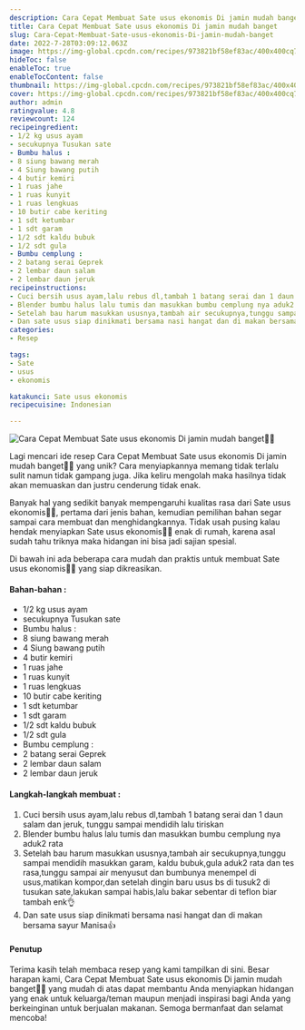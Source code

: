 ```yaml
---
description: Cara Cepat Membuat Sate usus ekonomis Di jamin mudah banget"
title: Cara Cepat Membuat Sate usus ekonomis Di jamin mudah banget
slug: Cara-Cepat-Membuat-Sate-usus-ekonomis-Di-jamin-mudah-banget
date: 2022-7-28T03:09:12.063Z
image: https://img-global.cpcdn.com/recipes/973821bf58ef83ac/400x400cq70/photo.jpg
hideToc: false
enableToc: true
enableTocContent: false
thumbnail: https://img-global.cpcdn.com/recipes/973821bf58ef83ac/400x400cq70/photo.jpg
cover: https://img-global.cpcdn.com/recipes/973821bf58ef83ac/400x400cq70/photo.jpg
author: admin
ratingvalue: 4.8
reviewcount: 124
recipeingredient:
- 1/2 kg usus ayam
- secukupnya Tusukan sate
- Bumbu halus :
- 8 siung bawang merah
- 4 Siung bawang putih
- 4 butir kemiri
- 1 ruas jahe
- 1 ruas kunyit
- 1 ruas lengkuas
- 10 butir cabe keriting
- 1 sdt ketumbar
- 1 sdt garam
- 1/2 sdt kaldu bubuk
- 1/2 sdt gula
- Bumbu cemplung :
- 2 batang serai Geprek
- 2 lembar daun salam
- 2 lembar daun jeruk
recipeinstructions:
- Cuci bersih usus ayam,lalu rebus dl,tambah 1 batang serai dan 1 daun salam dan jeruk, tunggu sampai mendidih lalu tiriskan
- Blender bumbu halus lalu tumis dan masukkan bumbu cemplung nya aduk2 rata
- Setelah bau harum masukkan ususnya,tambah air secukupnya,tunggu sampai mendidih masukkan garam, kaldu bubuk,gula aduk2 rata dan tes rasa,tunggu sampai air menyusut dan bumbunya menempel di usus,matikan kompor,dan setelah dingin baru usus bs di tusuk2 di tusukan sate,lakukan sampai habis,lalu bakar sebentar di teflon biar tambah enk👌
- Dan sate usus siap dinikmati bersama nasi hangat dan di makan bersama sayur Manisa👍
categories:
- Resep

tags:
- Sate
- usus
- ekonomis

katakunci: Sate usus ekonomis
recipecuisine: Indonesian

---
```


![Cara Cepat Membuat Sate usus ekonomis Di jamin mudah banget👩‍🍳](https://img-global.cpcdn.com/recipes/973821bf58ef83ac/400x400cq70/photo.jpg)

Lagi mencari ide resep Cara Cepat Membuat Sate usus ekonomis Di jamin mudah banget👩‍🍳 yang unik? Cara menyiapkannya memang tidak terlalu sulit namun tidak gampang juga. Jika keliru mengolah maka hasilnya tidak akan memuaskan dan justru cenderung tidak enak.

Banyak hal yang sedikit banyak mempengaruhi kualitas rasa dari Sate usus ekonomis👩‍🍳, pertama dari jenis bahan, kemudian pemilihan bahan segar sampai cara membuat dan menghidangkannya. Tidak usah pusing kalau hendak menyiapkan Sate usus ekonomis👩‍🍳 enak di rumah, karena asal sudah tahu triknya maka hidangan ini bisa jadi sajian spesial.

Di bawah ini ada beberapa cara mudah dan praktis untuk membuat Sate usus ekonomis👩‍🍳 yang siap dikreasikan.

<!--inarticleads1-->

#### Bahan-bahan :

- 1/2 kg usus ayam
- secukupnya Tusukan sate
- Bumbu halus :
- 8 siung bawang merah
- 4 Siung bawang putih
- 4 butir kemiri
- 1 ruas jahe
- 1 ruas kunyit
- 1 ruas lengkuas
- 10 butir cabe keriting
- 1 sdt ketumbar
- 1 sdt garam
- 1/2 sdt kaldu bubuk
- 1/2 sdt gula
- Bumbu cemplung :
- 2 batang serai Geprek
- 2 lembar daun salam
- 2 lembar daun jeruk

<!--inarticleads2-->

#### Langkah-langkah membuat :

1. Cuci bersih usus ayam,lalu rebus dl,tambah 1 batang serai dan 1 daun salam dan jeruk, tunggu sampai mendidih lalu tiriskan
1. Blender bumbu halus lalu tumis dan masukkan bumbu cemplung nya aduk2 rata
1. Setelah bau harum masukkan ususnya,tambah air secukupnya,tunggu sampai mendidih masukkan garam, kaldu bubuk,gula aduk2 rata dan tes rasa,tunggu sampai air menyusut dan bumbunya menempel di usus,matikan kompor,dan setelah dingin baru usus bs di tusuk2 di tusukan sate,lakukan sampai habis,lalu bakar sebentar di teflon biar tambah enk👌
1. Dan sate usus siap dinikmati bersama nasi hangat dan di makan bersama sayur Manisa👍

#### Penutup

Terima kasih telah membaca resep yang kami tampilkan di sini. Besar harapan kami, Cara Cepat Membuat Sate usus ekonomis Di jamin mudah banget👩‍🍳 yang mudah di atas dapat membantu Anda menyiapkan hidangan yang enak untuk keluarga/teman maupun menjadi inspirasi bagi Anda yang berkeinginan untuk berjualan makanan. Semoga bermanfaat dan selamat mencoba!
